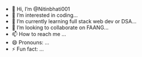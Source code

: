 - 👋 Hi, I’m @Nitinbhati001
- 👀 I’m interested in coding...
- 🌱 I’m currently learning full stack web dev or DSA...
- 💞️ I’m looking to collaborate on FAANG...
- 📫 How to reach me ...
- 😄 Pronouns: ...
- ⚡ Fun fact: ...

<!---
Nitinbhati001/Nitinbhati001 is a ✨ special ✨ repository because its `README.md` (this file) appears on your GitHub profile.
You can click the Preview link to take a look at your changes.
--->
